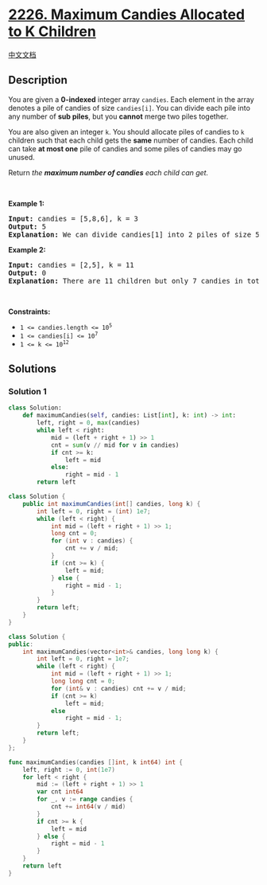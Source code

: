 # [2226. Maximum Candies Allocated to K Children](https://leetcode.com/problems/maximum-candies-allocated-to-k-children)

[中文文档](/solution/2200-2299/2226.Maximum%20Candies%20Allocated%20to%20K%20Children/README.md)

<!-- tags:Array,Binary Search -->

<!-- difficulty:Medium -->

## Description

<p>You are given a <strong>0-indexed</strong> integer array <code>candies</code>. Each element in the array denotes a pile of candies of size <code>candies[i]</code>. You can divide each pile into any number of <strong>sub piles</strong>, but you <strong>cannot</strong> merge two piles together.</p>

<p>You are also given an integer <code>k</code>. You should allocate piles of candies to <code>k</code> children such that each child gets the <strong>same</strong> number of candies. Each child can take <strong>at most one</strong> pile of candies and some piles of candies may go unused.</p>

<p>Return <em>the <strong>maximum number of candies</strong> each child can get.</em></p>
<p>&nbsp;</p>
<p><strong class="example">Example 1:</strong></p>

<pre>
<strong>Input:</strong> candies = [5,8,6], k = 3
<strong>Output:</strong> 5
<strong>Explanation:</strong> We can divide candies[1] into 2 piles of size 5 and 3, and candies[2] into 2 piles of size 5 and 1. We now have five piles of candies of sizes 5, 5, 3, 5, and 1. We can allocate the 3 piles of size 5 to 3 children. It can be proven that each child cannot receive more than 5 candies.
</pre>

<p><strong class="example">Example 2:</strong></p>

<pre>
<strong>Input:</strong> candies = [2,5], k = 11
<strong>Output:</strong> 0
<strong>Explanation:</strong> There are 11 children but only 7 candies in total, so it is impossible to ensure each child receives at least one candy. Thus, each child gets no candy and the answer is 0.
</pre>

<p>&nbsp;</p>
<p><strong>Constraints:</strong></p>

<ul>
	<li><code>1 &lt;= candies.length &lt;= 10<sup>5</sup></code></li>
	<li><code>1 &lt;= candies[i] &lt;= 10<sup>7</sup></code></li>
	<li><code>1 &lt;= k &lt;= 10<sup>12</sup></code></li>
</ul>

## Solutions

### Solution 1

<!-- tabs:start -->

```python
class Solution:
    def maximumCandies(self, candies: List[int], k: int) -> int:
        left, right = 0, max(candies)
        while left < right:
            mid = (left + right + 1) >> 1
            cnt = sum(v // mid for v in candies)
            if cnt >= k:
                left = mid
            else:
                right = mid - 1
        return left
```

```java
class Solution {
    public int maximumCandies(int[] candies, long k) {
        int left = 0, right = (int) 1e7;
        while (left < right) {
            int mid = (left + right + 1) >> 1;
            long cnt = 0;
            for (int v : candies) {
                cnt += v / mid;
            }
            if (cnt >= k) {
                left = mid;
            } else {
                right = mid - 1;
            }
        }
        return left;
    }
}
```

```cpp
class Solution {
public:
    int maximumCandies(vector<int>& candies, long long k) {
        int left = 0, right = 1e7;
        while (left < right) {
            int mid = (left + right + 1) >> 1;
            long long cnt = 0;
            for (int& v : candies) cnt += v / mid;
            if (cnt >= k)
                left = mid;
            else
                right = mid - 1;
        }
        return left;
    }
};
```

```go
func maximumCandies(candies []int, k int64) int {
	left, right := 0, int(1e7)
	for left < right {
		mid := (left + right + 1) >> 1
		var cnt int64
		for _, v := range candies {
			cnt += int64(v / mid)
		}
		if cnt >= k {
			left = mid
		} else {
			right = mid - 1
		}
	}
	return left
}
```

<!-- tabs:end -->

<!-- end -->
